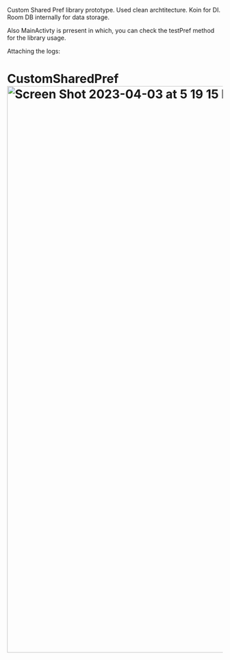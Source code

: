 

Custom Shared Pref library prototype.
Used clean archtitecture.
Koin for DI.
Room DB internally for data storage.

Also MainActivty is prresent in which, you can check the testPref method for the library usage.

Attaching the logs:

# CustomSharedPref<img width="1320" alt="Screen Shot 2023-04-03 at 5 19 15 PM" src="https://user-images.githubusercontent.com/23387698/229501749-c122586e-ef43-47f9-a37c-fc0ea792ccda.png">
